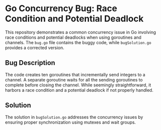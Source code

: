 # Go Concurrency Bug: Race Condition and Potential Deadlock

This repository demonstrates a common concurrency issue in Go involving race conditions and potential deadlocks when using goroutines and channels. The `bug.go` file contains the buggy code, while `bugSolution.go` provides a corrected version.

## Bug Description

The code creates ten goroutines that incrementally send integers to a channel. A separate goroutine waits for all the sending goroutines to complete before closing the channel. While seemingly straightforward, it harbors a race condition and a potential deadlock if not properly handled.

## Solution

The solution in `bugSolution.go` addresses the concurrency issues by ensuring proper synchronization using mutexes and wait groups.